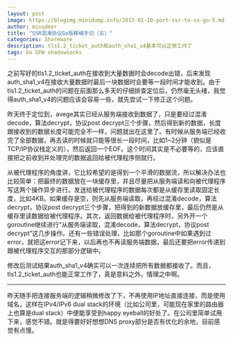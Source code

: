 ```yaml
---
layout: post
image: https://blogimg.minidump.info/2017-01-10-port-ssr-to-ss-go-5.md
author: missdeer
title: "SSR混淆协议Go版移植手记（五）"
categories: Shareware
description: tls1.2_ticket_auth和auth_sha1_v4基本可以正常工作了
tags: Go GFW shadowsocks 
---
```


之前写好的tls1.2_ticket_auth在接收到大量数据时会decode出错，后来发现auth_sha1_v4在接收大量数据时最后一块数据时会要等一段时间才能收到。由于tls1.2_ticket_auth的问题在前面那么多天的仔细排查定位后，仍然毫无头绪，我觉得auth_sha1_v4的问题应该会容易一些，就先尝试一下修正这个问题。

昨天终于定位到，avege其实已经从服务端接收到数据了，只是要经过混淆decode，算法decrypt，协议post decrypt三个步骤，然后得到新的数据，长度跟接收到的数据长度可能完全不一样，问题就出在这里了。有时候从服务端已经收完了全部数据，再去读的时候就只能等很长一段时间，比如1~2分钟（貌似是TCP/IP协议栈定义的），然后返回一个EOF。这个时间其实是不必要等的，应该直接把之前收到并处理完的数据返回给被代理程序侧就行。

从被代理程序的角度讲，它比较希望的是得到一个平滑的数据流，所以解决办法也比较简单：把最终的数据放在一块缓存里，并且尽量把从服务端读和向被代理程序写这两个操作异步进行。发送给被代理程序的数据每次都是从缓存里读取固定长度，比如4KB。如果缓存是空，则先从服务端读取，再经过混淆decode，算法decrypt，协议post decrypt三个步骤，把得到的新数据放缓存里，最后仍然是从缓存里读数据给被代理程序。其次，返回数据给被代理程序时，另外开一个goroutine继续进行“从服务端读取，混淆decode，算法decrypt，协议post decrypt”这几步操作。还有一些错误处理，比如那个goroutine中如果遇到过error，就把这error记下来，以后再也不再读服务端数据，最后还要把error传递到跟被代理程序交互的那部分逻辑中。

修改后测试结果auth_sha1_v4确实可以一次连续把所有数据都接收了。而且，tls1.2_ticket_auth也能正常工作了，真是意料之外，情理之中啊。

----

昨天随手把连接服务端的逻辑稍微修改了下，不再使用IP地址直接连接，而是使用域名，这样在IPv4/IPv6 dual stack的环境（比如公司里，可能现在家里的路由器上也算是dual stack）中便能享受到happy eyeball的好处了。在公司里简单试用下来，感觉不错。就是得要好好想想DNS proxy部分是否有优化的余地，目前感觉有点慢。